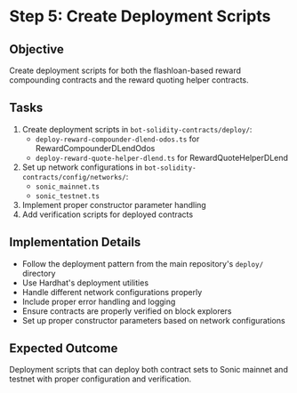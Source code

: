 # Step 5: Create Deployment Scripts

## Objective
Create deployment scripts for both the flashloan-based reward compounding contracts and the reward quoting helper contracts.

## Tasks
1. Create deployment scripts in `bot-solidity-contracts/deploy/`:
   - `deploy-reward-compounder-dlend-odos.ts` for RewardCompounderDLendOdos
   - `deploy-reward-quote-helper-dlend.ts` for RewardQuoteHelperDLend
2. Set up network configurations in `bot-solidity-contracts/config/networks/`:
   - `sonic_mainnet.ts`
   - `sonic_testnet.ts`
3. Implement proper constructor parameter handling
4. Add verification scripts for deployed contracts

## Implementation Details
- Follow the deployment pattern from the main repository's `deploy/` directory
- Use Hardhat's deployment utilities
- Handle different network configurations properly
- Include proper error handling and logging
- Ensure contracts are properly verified on block explorers
- Set up proper constructor parameters based on network configurations

## Expected Outcome
Deployment scripts that can deploy both contract sets to Sonic mainnet and testnet with proper configuration and verification.